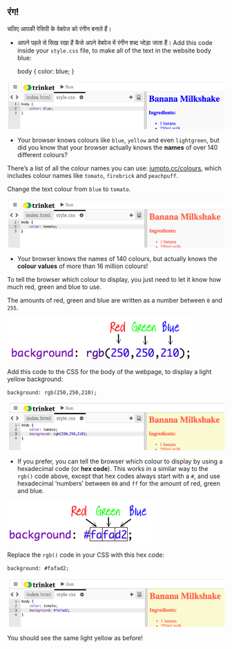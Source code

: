 ## रंग!

चलिए आपकी रेसिपी के वेबपेज को रंगीन बनाते हैं।

+ आपने पहले से सिख रखा हैं कैसे अपने वेबपेज में रंगीन शब्द जोड़ा जाता हैं। Add this code inside your `style.css` file, to make all of the text in the website body blue:

    body {
        color: blue;
    }
    

![screenshot](images/recipe-blue.png)

+ Your browser knows colours like `blue`, `yellow` and even `lightgreen`, but did you know that your browser actually knows the **names** of over 140 different colours?

There’s a list of all the colour names you can use: [jumpto.cc/colours](http://jumpto.cc/colours), which includes colour names like `tomato`, `firebrick` and `peachpuff`.

Change the text colour from `blue` to `tomato`.

![स्क्रीनशॉट](images/recipe-tomato.png)

+ Your browser knows the names of 140 colours, but actually knows the **colour values** of more than 16 million colours!

To tell the browser which colour to display, you just need to let it know how much red, green and blue to use.

The amounts of red, green and blue are written as a number between `0` and `255`.

![स्क्रीनशॉट](images/recipe-rgb-img.png)

Add this code to the CSS for the body of the webpage, to display a light yellow background:

    background: rgb(250,250,210);
    

![स्क्रीनशॉट](images/recipe-rgb.png)

+ If you prefer, you can tell the browser which colour to display by using a hexadecimal code (or **hex code**). This works in a similar way to the `rgb()` code above, except that hex codes always start with a `#`, and use hexadecimal ‘numbers’ between `00` and `ff` for the amount of red, green and blue.

![स्क्रीनशॉट](images/recipe-hex-img.png)

Replace the `rgb()` code in your CSS with this hex code:

    background: #fafad2;
    

![स्क्रीनशॉट](images/recipe-hex.png)

You should see the same light yellow as before!